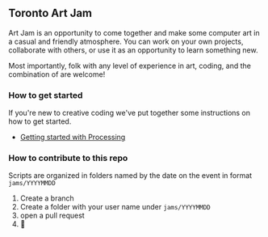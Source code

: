 ##  Toronto Art Jam

Art Jam is an opportunity to come together and make some computer art in a casual and friendly atmosphere.
You can work on your own projects, collaborate with others, or use it as an opportunity to learn something new.
 
Most importantly, folk with any level of experience in art, coding, and the combination of are welcome!

### How to get started
If you're new to creative coding we've put together some instructions on how to get started.
- [Getting started with Processing](instructions/p5js.md)

### How to contribute to this repo
Scripts are organized in folders named by the date on the event in format `jams/YYYYMMDD`

1. Create a branch
2. Create a folder with your user name under `jams/YYYYMMDD`
3. open a pull request
4. :tada:
